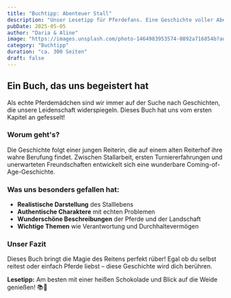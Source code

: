 ```yaml
---
title: "Buchtipp: Abenteuer Stall"
description: "Unser Lesetipp für Pferdefans. Eine Geschichte voller Abenteuer, Freundschaft und der besonderen Magie zwischen Mensch und Pferd."
pubDate: 2025-05-05
author: "Daria & Aline"
image: "https://images.unsplash.com/photo-1464983953574-0892a716854b?auto=format&fit=crop&w=900&q=80"
category: "Buchtipp"
duration: "ca. 300 Seiten"
draft: false
---
```


## Ein Buch, das uns begeistert hat

Als echte Pferdemädchen sind wir immer auf der Suche nach Geschichten, die unsere Leidenschaft widerspiegeln. Dieses Buch hat uns vom ersten Kapitel an gefesselt!

### Worum geht's?

Die Geschichte folgt einer jungen Reiterin, die auf einem alten Reiterhof ihre wahre Berufung findet. Zwischen Stallarbeit, ersten Turniererfahrungen und unerwarteten Freundschaften entwickelt sich eine wunderbare Coming-of-Age-Geschichte.

### Was uns besonders gefallen hat:

- **Realistische Darstellung** des Stalllebens
- **Authentische Charaktere** mit echten Problemen
- **Wunderschöne Beschreibungen** der Pferde und der Landschaft
- **Wichtige Themen** wie Verantwortung und Durchhaltevermögen

### Unser Fazit

Dieses Buch bringt die Magie des Reitens perfekt rüber! Egal ob du selbst reitest oder einfach Pferde liebst – diese Geschichte wird dich berühren.

**Lesetipp:** Am besten mit einer heißen Schokolade und Blick auf die Weide genießen! 📚🐴
